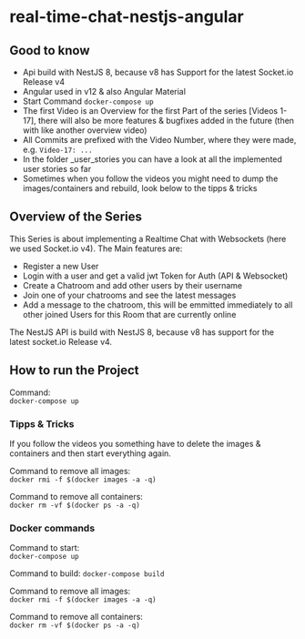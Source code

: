 # real-time-chat-nestjs-angular

## Good to know
- Api build with NestJS 8, because v8 has Support for the latest Socket.io Release v4
- Angular used in v12 & also Angular Material
- Start Command `docker-compose up`
- The first Video is an Overview for the first Part of the series [Videos 1-17], there will also be more features & bugfixes added in the future
(then with like another overview video)
- All Commits are prefixed with the Video Number, where they were made, e.g. `Video-17: ...`
- In the folder _user_stories you can have a look at all the implemented user stories so far
- Sometimes when you follow the videos you might need to dump the images/containers and rebuild, look below to the tipps & tricks

## Overview of the Series
This Series is about implementing a Realtime Chat with Websockets (here we used Socket.io v4).
The Main features are:
- Register a new User
- Login with a user and get a valid jwt Token for Auth (API & Websocket)
- Create a Chatroom and add other users by their username
- Join one of your chatrooms and see the latest messages
- Add a message to the chatroom, this will be emmitted immediately to all other joined Users for this Room that are currently online

The NestJS API is build with NestJS 8, because v8 has support for the latest socket.io Release v4.

## How to run the Project
Command:  
`docker-compose up`

### Tipps & Tricks
If you follow the videos you something have to delete the images & containers and then start everything again.

Command to remove all images:  
`docker rmi -f $(docker images -a -q)`

Command to remove all containers:  
`docker rm -vf $(docker ps -a -q)`

### Docker commands

Command to start:  
`docker-compose up`

Command to build:
`docker-compose build`


Command to remove all images:  
`docker rmi -f $(docker images -a -q)`

Command to remove all containers:  
`docker rm -vf $(docker ps -a -q)`